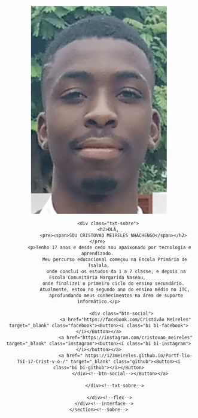 <!DOCTYPE html>
<html lang="pt-br">
<head>
    <meta charset="UTF-8">
    <meta name="viewport" content="width=device-width, initial-scale=1.0">
    <title>Sobre Mim</title>
     <!--BOOTSTRAP ICONS-->
     <link rel="stylesheet" href="https://cdn.jsdelivr.net/npm/bootstrap-icons@1.11.3/font/bootstrap-icons.min.css">
     <!--FIM BOOTSTAP ICONS-->  
    <link rel="stylesheet" href="Sobre mim.css">
</head>
<body>
    <header>
    <main>
    <section class="Sobre">
        <div class="interfae">
            <div class="flex"> 
                <div class="img-sobre">
                <img src="imagem de perfil.jpg" alt="">
                 </div><!--img-sobre-->

           <div class="txt-sobre">
            <h2>OLÁ, 
               <pre><span>SOU CRISTOVAO MEIRELES NHACHENGO</span></h2></pre> 
            <p>Tenho 17 anos e desde cedo sou apaixonado por tecnologia e aprendizado. 
                Meu percurso educacional começou na Escola Primária de Tsalala,
                 onde concluí os estudos da 1 a 7 classe, e depois na Escola Comunitária Margarida Naseau, 
                onde finalizei o primeiro ciclo do ensino secundário. 
                Atualmente, estou no segundo ano do ensino médio no ITC,
                 aprofundando meus conhecimentos na área de suporte informático.</p>
                 
                     <div class="btn-social">
                        <a href="https://facebook.com/Cristóvão Meireles" target="_blank" class="facebook"><Button><i class="bi bi-facebook"></i></Button></a>
                        <a href="https://instagram.com/cristovao_meireles" target="_blank" class="instagram"><button><i class="bi bi-instagram"></i></button></a>
                        <a href=" https://123meireles.github.io/Portf-lio-TSI-17-Crist-v-o-/" target="_blank" class="github"><Button><i class="bi bi-github"></i></Button>
                    </div><!--btn-social--></Button></a>
           
                </div><!--txt-sobre-->

            </div><!--flex-->
        </div><!--interface-->
    </section><!--Sobre-->
</main>
    </header>
</body>
</html>
